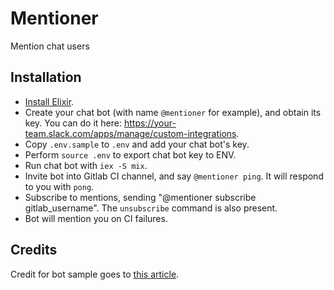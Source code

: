 # Mentioner

Mention chat users

## Installation

* [Install Elixir](http://elixir-lang.org/install.html).
* Create your chat bot (with name `@mentioner` for example), and obtain its key.
You can do it here: https://your-team.slack.com/apps/manage/custom-integrations.
* Copy `.env.sample` to `.env` and add your chat bot's key.
* Perform `source .env` to export chat bot key to ENV.
* Run chat bot with `iex -S mix`.
* Invite bot into Gitlab CI channel, and say `@mentioner ping`. It will respond to you with `pong`.
* Subscribe to mentions, sending "@mentioner subscribe gitlab_username".
The `unsubscribe` command is also present.
* Bot will mention you on CI failures.

## Credits

Credit for bot sample goes to [this article](https://medium.com/carwow-product-engineering/getting-started-writing-a-slack-bot-with-elixir-b8877072f038#.vkn5wb6h6).
